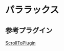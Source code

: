 パララックス
======================

参考プラグイン
------
[ScrollToPlugin](https://greensock.com/ScrollToPlugin "")

